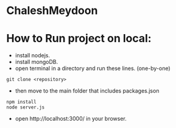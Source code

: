 # ChaleshMeydoon

# How to Run project on local:

* install nodejs.
* install mongoDB.
* open terminal in a directory and run these lines. (one-by-one)
```
git clone <repository>
```
* then move to the main folder that includes packages.json

```
npm install
node server.js

```
* open http://localhost:3000/ in your browser.

